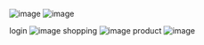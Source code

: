 ![image](https://github.com/VietNguyenlk/www_lab_week7/assets/101538654/f3da90c6-394a-44a2-af65-24445dce1a66)
![image](https://github.com/VietNguyenlk/www_lab_week7/assets/101538654/c322f9eb-31fd-4d09-87ce-da67d41163fe)

login
![image](https://github.com/VietNguyenlk/www_lab_week7/assets/101538654/8044e94f-607d-4ce7-b277-d7b95b2656c8)
shopping
![image](https://github.com/VietNguyenlk/www_lab_week7/assets/101538654/abdb6d95-1b0a-4d50-8c89-f19e72dfeaf3)
product
![image](https://github.com/VietNguyenlk/www_lab_week7/assets/101538654/80ac6d70-0754-4f6c-8686-de103f4db608)


